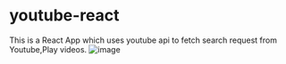 # youtube-react
This is a React App which uses youtube api to fetch search request from Youtube,Play videos.
![image](https://user-images.githubusercontent.com/68410510/96359204-9c650a00-112d-11eb-8314-2d9b798f1144.png)

